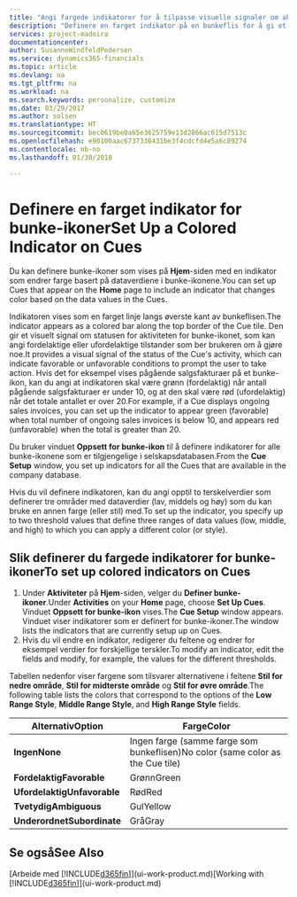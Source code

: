 ```yaml
---
title: "Angi fargede indikatorer for å tilpasse visuelle signaler om aktiviteten for et bunke-ikon | Microsoft-dokumentasjon"
description: "Definere en farget indikator på en bunkeflis for å gi et tilpasset visuelt signal for aktiviteten for bunke-ikonet."
services: project-madeira
documentationcenter: 
author: SusanneWindfeldPedersen
ms.service: dynamics365-financials
ms.topic: article
ms.devlang: na
ms.tgt_pltfrm: na
ms.workload: na
ms.search.keywords: personalize, customize
ms.date: 03/29/2017
ms.author: solsen
ms.translationtype: HT
ms.sourcegitcommit: bec0619be0a65e3625759e13d2866ac615d7513c
ms.openlocfilehash: e90100aac6737336431be3f4cdcfd4e5a6c89274
ms.contentlocale: nb-no
ms.lasthandoff: 01/30/2018

---
```

# <a name="set-up-a-colored-indicator-on-cues"></a><span data-ttu-id="f5d8b-103">Definere en farget indikator for bunke-ikoner</span><span class="sxs-lookup"><span data-stu-id="f5d8b-103">Set Up a Colored Indicator on Cues</span></span>
<span data-ttu-id="f5d8b-104">Du kan definere bunke-ikoner som vises på **Hjem**-siden med en indikator som endrer farge basert på dataverdiene i bunke-ikonene.</span><span class="sxs-lookup"><span data-stu-id="f5d8b-104">You can set up Cues that appear on the **Home** page to include an indicator that changes color based on the data values in the Cues.</span></span>

<span data-ttu-id="f5d8b-105">Indikatoren vises som en farget linje langs øverste kant av bunkeflisen.</span><span class="sxs-lookup"><span data-stu-id="f5d8b-105">The indicator appears as a colored bar along the top border of the Cue tile.</span></span> <span data-ttu-id="f5d8b-106">Den gir et visuelt signal om statusen for aktiviteten for bunke-ikonet, som kan angi fordelaktige eller ufordelaktige tilstander som ber brukeren om å gjøre noe.</span><span class="sxs-lookup"><span data-stu-id="f5d8b-106">It provides a visual signal of the status of the Cue's activity, which can indicate favorable or unfavorable conditions to prompt the user to take action.</span></span> <span data-ttu-id="f5d8b-107">Hvis det for eksempel vises pågående salgsfakturaer på et bunke-ikon, kan du angi at indikatoren skal være grønn (fordelaktig) når antall pågående salgsfakturaer er under 10, og at den skal være rød (ufordelaktig) når det totale antallet er over 20.</span><span class="sxs-lookup"><span data-stu-id="f5d8b-107">For example, if a Cue displays ongoing sales invoices, you can set up the indicator to appear green (favorable) when total number of ongoing sales invoices is below 10, and appears red (unfavorable) when the total is greater than 20.</span></span>

<span data-ttu-id="f5d8b-108">Du bruker vinduet **Oppsett for bunke-ikon** til å definere indikatorer for alle bunke-ikonene som er tilgjengelige i selskapsdatabasen.</span><span class="sxs-lookup"><span data-stu-id="f5d8b-108">From the **Cue Setup** window, you set up indicators for all the Cues that are available in the company database.</span></span>

<span data-ttu-id="f5d8b-109">Hvis du vil definere indikatoren, kan du angi opptil to terskelverdier som definerer tre områder med dataverdier (lav, middels og høy) som du kan bruke en annen farge (eller stil) med.</span><span class="sxs-lookup"><span data-stu-id="f5d8b-109">To set up the indicator, you specify up to two threshold values that define three ranges of data values (low, middle, and high) to which you can apply a different color (or style).</span></span>

## <a name="to-set-up-colored-indicators-on-cues"></a><span data-ttu-id="f5d8b-110">Slik definerer du fargede indikatorer for bunke-ikoner</span><span class="sxs-lookup"><span data-stu-id="f5d8b-110">To set up colored indicators on Cues</span></span>
1. <span data-ttu-id="f5d8b-111">Under **Aktiviteter** på **Hjem**-siden, velger du **Definer bunke-ikoner**.</span><span class="sxs-lookup"><span data-stu-id="f5d8b-111">Under **Activities** on your **Home** page, choose **Set Up Cues**.</span></span>  
   <span data-ttu-id="f5d8b-112">Vinduet **Oppsett for bunke-ikon** vises.</span><span class="sxs-lookup"><span data-stu-id="f5d8b-112">The **Cue Setup** window appears.</span></span> <span data-ttu-id="f5d8b-113">Vinduet viser indikatorer som er definert for bunke-ikoner.</span><span class="sxs-lookup"><span data-stu-id="f5d8b-113">The window lists the indicators that are currently setup up on Cues.</span></span>
2. <span data-ttu-id="f5d8b-114">Hvis du vil endre en indikator, redigerer du feltene og endrer for eksempel verdier for forskjellige terskler.</span><span class="sxs-lookup"><span data-stu-id="f5d8b-114">To modify an indicator, edit the fields and modify, for example, the values for the different thresholds.</span></span>  

<span data-ttu-id="f5d8b-115">Tabellen nedenfor viser fargene som tilsvarer alternativene i feltene **Stil for nedre område**, **Stil for midterste område** og **Stil for øvre område**.</span><span class="sxs-lookup"><span data-stu-id="f5d8b-115">The following table lists the colors that correspond to the options of the **Low Range Style**, **Middle Range Style**, and **High Range Style** fields.</span></span>

| <span data-ttu-id="f5d8b-116">Alternativ</span><span class="sxs-lookup"><span data-stu-id="f5d8b-116">Option</span></span> | <span data-ttu-id="f5d8b-117">Farge</span><span class="sxs-lookup"><span data-stu-id="f5d8b-117">Color</span></span> |
| --- | --- |
| <span data-ttu-id="f5d8b-118">**Ingen**</span><span class="sxs-lookup"><span data-stu-id="f5d8b-118">**None**</span></span> |<span data-ttu-id="f5d8b-119">Ingen farge (samme farge som bunkeflisen)</span><span class="sxs-lookup"><span data-stu-id="f5d8b-119">No color (same color as the Cue tile)</span></span>|
| <span data-ttu-id="f5d8b-120">**Fordelaktig**</span><span class="sxs-lookup"><span data-stu-id="f5d8b-120">**Favorable**</span></span> |<span data-ttu-id="f5d8b-121">Grønn</span><span class="sxs-lookup"><span data-stu-id="f5d8b-121">Green</span></span> |
| <span data-ttu-id="f5d8b-122">**Ufordelaktig**</span><span class="sxs-lookup"><span data-stu-id="f5d8b-122">**Unfavorable**</span></span> |<span data-ttu-id="f5d8b-123">Rød</span><span class="sxs-lookup"><span data-stu-id="f5d8b-123">Red</span></span> |
| <span data-ttu-id="f5d8b-124">**Tvetydig**</span><span class="sxs-lookup"><span data-stu-id="f5d8b-124">**Ambiguous**</span></span> |<span data-ttu-id="f5d8b-125">Gul</span><span class="sxs-lookup"><span data-stu-id="f5d8b-125">Yellow</span></span> |
| <span data-ttu-id="f5d8b-126">**Underordnet**</span><span class="sxs-lookup"><span data-stu-id="f5d8b-126">**Subordinate**</span></span> |<span data-ttu-id="f5d8b-127">Grå</span><span class="sxs-lookup"><span data-stu-id="f5d8b-127">Gray</span></span> |

## <a name="see-also"></a><span data-ttu-id="f5d8b-128">Se også</span><span class="sxs-lookup"><span data-stu-id="f5d8b-128">See Also</span></span>
<span data-ttu-id="f5d8b-129">[Arbeide med [!INCLUDE[d365fin](includes/d365fin_md.md)]](ui-work-product.md)</span><span class="sxs-lookup"><span data-stu-id="f5d8b-129">[Working with [!INCLUDE[d365fin](includes/d365fin_md.md)]](ui-work-product.md)</span></span>

